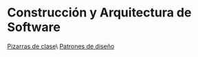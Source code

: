 # Construcción y Arquitectura de Software

[Pizarras de clase](https://drive.google.com/drive/folders/12z3VBe9K4xrBE5uQd4_sjJyyYx9PzV50?usp=sharing)\\
[Patrones de diseño](https://www.tutorialspoint.com/design_pattern/index.htm)
